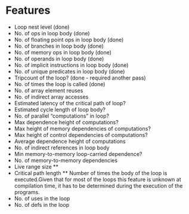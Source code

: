 # Features
* Loop nest level (done)
* No. of ops in loop body (done)
* No. of floating point ops in loop body (done)
* No. of branches in loop body (done)
* No. of memory ops in loop body (done)
* No. of operands in loop body (done)
* No. of implicit instructions in loop body (done)
* No. of unique predicates in loop body (done)
* Tripcount of the loop? (done - required another pass)
* No. of times the loop is called (done)
* No. of array element reuses
* No. of indirect array accesses
* Estimated latency of the critical path of loop?
* Estimated cycle length of loop body?
* No. of parallel “computations” in loop?
* Max dependence height of computations?
* Max height of memory dependencies of computations?
* Max height of control dependencies of computations?
* Average dependence height of computations
* No. of indirect references in loop body
* Min memory-to-memory loop-carried dependence?
* No. of memory-to-memory dependencies
* Live range size **
* Critical path length **
Number of times the body of the loop is executed.Given that for most of the loops this feature is unknown at compilation time, it has to be determined during the execution of the programs.
* No. of uses in the loop
* No. of defs in the loop
